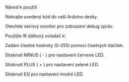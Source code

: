
Návod k použití

Nahrajte uvedený kód do vaší Arduino desky.

Otevřete sériový monitor pro zobrazení debug zpráv.

Použijte IR dálkový ovladač k:

Zadání číselné hodnoty (0-255) pomocí číselných tlačítek.

Stisknutí MINUS ( - ) pro nastavení červené LED.

Stisknutí PLUS ( + ) pro nastavení zelené LED.

Stisknutí EQ pro nastavení modré LED.
